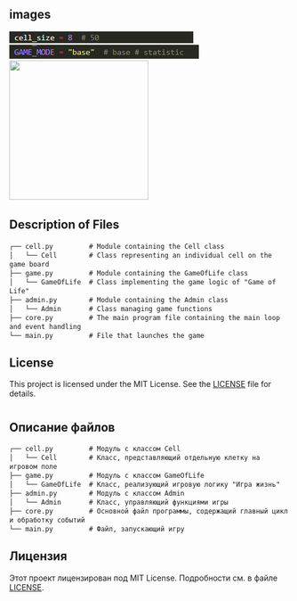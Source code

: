## images
![](example/cell_size.png)
![](example/game_mode.png)
<img src="example/example_1.gif" alt="" width="250" height="250">

## Description of Files

```
┌── cell.py         # Module containing the Cell class
│   └── Cell        # Class representing an individual cell on the game board
├── game.py         # Module containing the GameOfLife class
│   └── GameOfLife  # Class implementing the game logic of "Game of Life"
├── admin.py        # Module containing the Admin class
│   └── Admin       # Class managing game functions
├── core.py         # The main program file containing the main loop and event handling
└── main.py         # File that launches the game
```

## License

This project is licensed under the MIT License. See the [LICENSE](LICENSE) file for details.

#

## Описание файлов

```
┌── cell.py         # Модуль с классом Cell
│   └── Cell        # Класс, представляющий отдельную клетку на игровом поле
├── game.py         # Модуль с классом GameOfLife
│   └── GameOfLife  # Класс, реализующий игровую логику "Игра жизнь"
├── admin.py        # Модуль с классом Admin
│   └── Admin       # Класс, управляющий функциями игры
├── core.py         # Основной файл программы, содержащий главный цикл и обработку событий
└── main.py         # Файл, запускающий игру
```

## Лицензия

Этот проект лицензирован под MIT License. Подробности см. в файле [LICENSE](LICENSE).
